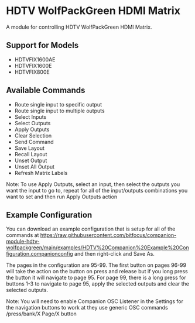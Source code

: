 # HDTV WolfPackGreen HDMI Matrix

A module for controlling HDTV WolfPackGreen HDMI Matrix.

## Support for Models

- HDTVFIX1600AE
- HDTVFIX1600E
- HDTVFIX800E

## Available Commands

- Route single input to specific output
- Route single input to multiple outputs
- Select Inputs
- Select Outputs
- Apply Outputs
- Clear Selection
- Send Command
- Save Layout
- Recall Layout
- Unset Output
- Unset All Output
- Refresh Matrix Labels

Note: To use Apply Outputs, select an input, then select the outputs you want the input to go to, repeat for all of the input/outputs combinations you want to set and then run Apply Outputs action

## Example Configuration

You can download an example configuration that is setup for all of the commands at <https://raw.githubusercontent.com/bitfocus/companion-module-hdtv-wolfpackgreen/main/examples/HDTV%20Companion%20Example%20Configuration.companionconfig> and then right-click and Save As.

The pages in the configuration are 95-99. The first button on pages 96-99 will take the action on the button on press and release but if you long press the button it will navigate to page 95. For page 99, there is a long press for buttons 1-3 to navigate to page 95, apply the selected outputs and clear the selected outputs.

Note: You will need to enable Companion OSC Listener in the Settings for the navigation buttons to work at they use generic OSC commands /press/bank/X Page/X button
